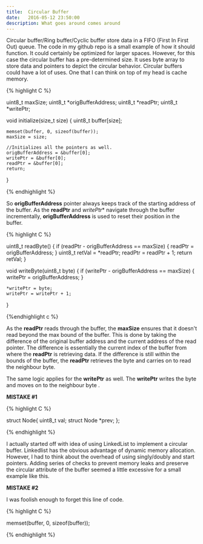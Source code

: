 ```yaml
---
title:  Circular Buffer
date:   2016-05-12 23:50:00
description: What goes around comes around
---
```


Circular buffer/Ring buffer/Cyclic buffer store data in a FIFO (First In First Out) queue. The code in my github repo is a small example of how it should function. It could certainly be optimized for larger spaces. However, for this case the circular buffer has a pre-determined size. It uses byte array to store data and pointers to depict the circular behavior. Circular buffers could have a lot of uses. One that I can think on top of my head is cache memory. 

{% highlight C %}

uint8_t maxSize;
uint8_t *origBufferAddress;
uint8_t *readPtr;
uint8_t *writePtr;

void initialize(size_t size)
{
    uint8_t buffer[size];
    
    memset(buffer, 0, sizeof(buffer));
    maxSize = size;
    
    //Initializes all the pointers as well.
    origBufferAddress = &buffer[0];
    writePtr = &buffer[0];
    readPtr = &buffer[0];
    return;
}

{% endhighlight %}

So **origBufferAddress** pointer always keeps track of the starting address of the buffer. As the **readPtr** and *writePtr** navigate through the buffer incrementally, **origBufferAddress** is used to reset their position in the buffer. 

{% highlight C %}

uint8_t readByte()
{
    if (readPtr - origBufferAddress == maxSize)
    {
        readPtr = origBufferAddress;
    }
    uint8_t retVal = *readPtr;
    readPtr = readPtr + 1;
    return retVal;
}

void writeByte(uint8_t byte)
{
    if (writePtr - origBufferAddress == maxSize)
    {
        writePtr = origBufferAddress;
    }
    
    *writePtr = byte;
    writePtr = writePtr + 1;
}

{%endhighlight c %}

As the **readPtr** reads through the buffer, the **maxSize** ensures that it doesn't read beyond the max bound of the buffer. This is done by taking the difference of the original buffer address and the current address of the read pointer. The difference is essentially the current index of the buffer from where the **readPtr** is retrieving data. If the difference is still within the bounds of the buffer, the **readPtr** retrieves the byte and carries on to read the neighbour byte.

The same logic applies for the **writePtr** as well. The **writePtr** writes the byte and moves on to the neighbour byte  .


**MISTAKE #1**

{% highlight C %}

struct Node{
    uint8_t val;
    struct Node *prev;
};

{% endhighlight %}

I actually started off with idea of using LinkedList to implement a circular buffer. Linkedlist has the obvious advantage of dynamic memory allocation. However, I had to think about the overhead of using singly/doubly and start pointers. Adding series of checks to prevent memory leaks and preserve the circular attribute of the buffer seemed a little excessive for a small example like this.


**MISTAKE #2**

I was foolish enough to forget this line of code. 

{% highlight C %}

memset(buffer, 0, sizeof(buffer));

{% endhighlight %}
